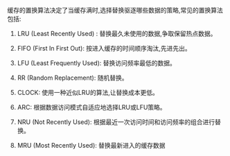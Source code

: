 缓存的置换算法决定了当缓存满时,选择替换驱逐哪些数据的策略,常见的置换算法包括:

1. LRU (Least Recently Used) : 替换最久未使用的数据,争取保留热点数据。

2. FIFO (First In First Out): 按进入缓存的时间顺序淘汰,先进先出。

3. LFU (Least Frequently Used): 替换访问频率最低的数据。

4. RR (Random Replacement): 随机替换。

5. CLOCK: 使用一种近似LRU的算法,让替换成本更低。

6. ARC: 根据数据访问模式自适应地选择LRU或LFU策略。

7. NRU (Not Recently Used): 根据最近一次访问时间和访问频率的组合进行替换。

8. MRU (Most Recently Used): 替换最新进入的缓存数据